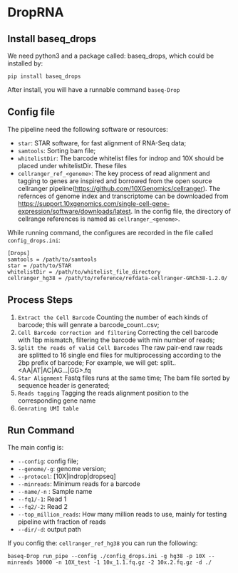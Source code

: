 # DropRNA

## Install baseq_drops
We need python3 and a package called: baseq_drops, which could be installed by:

    pip install baseq_drops

After install, you will have a runnable command `baseq-Drop`

## Config file

The pipeline need the following software or resources:

+ `star`: STAR software, for fast alignment of RNA-Seq data;
+ `samtools`: Sorting bam file;
+ `whitelistDir`: The barcode whitelist files for indrop and 10X should be placed under whitelistDir. These files
+ `cellranger_ref_<genome>`: The key process of read alignment and tagging to genes are inspired and borrowed from the open source cellranger pipeline(https://github.com/10XGenomics/cellranger). The refernces of genome index and transcriptome can be downloaded from https://support.10xgenomics.com/single-cell-gene-expression/software/downloads/latest.
In the config file, the directory of cellrange references is named as `cellranger_<genome>`.

While running command, the configures are recorded in the file called `config_drops.ini`:

    [Drops]
    samtools = /path/to/samtools
    star = /path/to/STAR
    whitelistDir = /path/to/whitelist_file_directory
    cellranger_hg38 = /path/to/reference/refdata-cellranger-GRCh38-1.2.0/


## Process Steps

1. `Extract the Cell Barcode` Counting the number of each kinds of barcode; this will genrate a barcode_count.<sample>.csv;
2. `Cell Barcode correction and filtering` Correcting the cell barcode with 1bp mismatch, filtering the barcode with min number of reads;
3. `Split the reads of valid Cell Barcodes` The raw pair-end raw reads are splitted to 16 single end files for multiprocessing according to the 2bp prefix of barcode; For example, we will get: split.<sample>.<AA|AT|AC|AG...|GG>.fq
4. `Star Alignment` Fastq files runs at the same time; The bam file sorted by sequence header is generated;
5. `Reads tagging` Tagging the reads alignment position to the corresponding gene name
6. `Genrating UMI table`


## Run Command

The main config is:

+ `--config`: config file;
+ `--genome/-g`: genome version;
+ `--protocol`: [10X|indrop|dropseq]
+ `--minreads`:  Minimum reads for a barcode
+ `--name/-n` : Sample name
+ `--fq1/-1`: Read 1
+ `--fq2/-2`: Read 2
+ `--top_million_reads`: How many million reads to use, mainly for testing pipeline with fraction of reads
+ `--dir/-d`: output path

If you config the: `cellranger_ref_hg38` you can run the following:

    baseq-Drop run_pipe --config ./config_drops.ini -g hg38 -p 10X --minreads 10000 -n 10X_test -1 10x_1.1.fq.gz -2 10x.2.fq.gz -d ./
